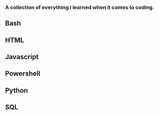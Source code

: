 ### A collection of everything I learned when it comes to coding.

## Bash

## HTML

## Javascript

## Powershell

## Python

## SQL